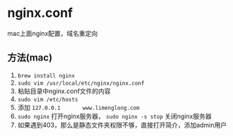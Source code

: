 # nginx.conf
mac上面nginx配置，域名重定向

## 方法(mac)
1. `brew install nginx`
2. `sudo vim /usr/local/etc/nginx/nginx.conf`
3. 粘贴目录中nginx.conf文件的内容
4. `sudo vim /etc/hosts`
5. 添加 `127.0.0.1       www.limenglong.com`
6. `sudo nginx` 打开nginx服务器， `sudo nginx -s stop` 关闭nginx服务器
7. 如果遇到403，那么是静态文件夹权限不够，直接打开简介，添加admin用户
